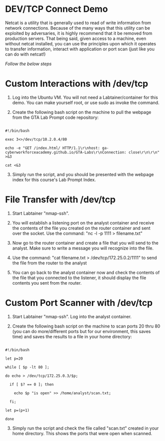 DEV/TCP Connect Demo
=====

Netcat is a utility that is generally used to read of write information from network connections. Because of the many ways that this utility can be exploited by adversaries, it is highly 
recommend that it be removed from production servers. That being said, given access to a machine, even without netcat installed, you can use the principles upon
which it operates to transfer information, interact with application or port scan (just like you can do with netcat!)


*Follow the below steps*



Custom Interactions with /dev/tcp
=====

 
1) Log into the Ubuntu VM.  You will not need a Labtainer/container for this demo. You can make yourself root, or use sudo as invoke the command.

2) Create the following bash script on the machine to pull the webpage from the GTA Lab Prompt code repository:



```

#!/bin/bash

exec 3<>/dev/tcp/10.2.0.4/80

echo -e "GET /index.html/ HTTP/1.1\r\nhost: ga-cyberworkforceacademy.github.io/GTA-Labs\r\nConnection: close\r\n\r\n" >&3

cat <&3

```

3) Simply run the script, and you should be presented with the webpage index for this course's Lab Prompt Index.



File Transfer with /dev/tcp
=====
 
1) Start Labtainer "nmap-ssh".

2) You will establish a listening port on the analyst container and receive the contents of the file you created on the router container and sent over the socket. Use the command: "nc -l -p 1111 > filename.txt"

4) Now go to the router container and create a file that you will send to the analyst. Make sure to write a message you will recognize into the file.

5) Use the command: "cat filename.txt > /dev/tcp/172.25.0.2/1111" to send the file from the router to the analyst

5) You can go back to the analyst container now and check the contents of the file that you connected to the listener, it should display the file contents you sent from the router.



Custom Port Scanner with /dev/tcp
====


1) Start Labtainer "nmap-ssh". Log into the analyst container.

2) Create the following bash script on the machine to scan ports 20 thru 80 (you can do more/different ports but for our environment, this saves time) and saves the results to a file in your home directory:



```

#!/bin/bash

let p=20

while [ $p -lt 80 ];

do echo > /dev/tcp/172.25.0.3/$p;

  if [ $? == 0 ]; then
  
    echo $p "is open" >> /home/analyst/scan.txt; 
    
  fi;
  
let p=(p+1)

done

```



3) Simply run the script and check the file called "scan.txt" created in your home directory. This shows the ports that were open when scanned.



